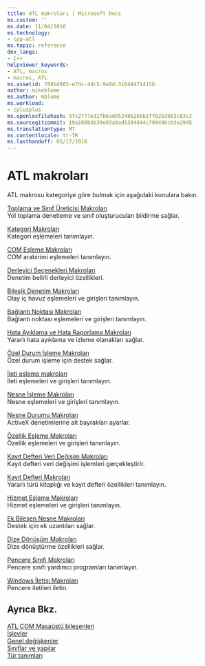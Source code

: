 ```yaml
---
title: ATL makroları | Microsoft Docs
ms.custom: ''
ms.date: 11/04/2016
ms.technology:
- cpp-atl
ms.topic: reference
dev_langs:
- C++
helpviewer_keywords:
- ATL, macros
- macros, ATL
ms.assetid: 788bd803-e7dc-4dc5-9e8d-31649471415b
author: mikeblome
ms.author: mblome
ms.workload:
- cplusplus
ms.openlocfilehash: 9fc2777e32fb6ad95248b266b1ff62b1983c83c2
ms.sourcegitcommit: 19a108b4b30e93a9ad5394844c798490cb3e2945
ms.translationtype: MT
ms.contentlocale: tr-TR
ms.lasthandoff: 05/17/2018
---
```

# <a name="atl-macros"></a>ATL makroları
ATL makrosu kategoriye göre bulmak için aşağıdaki konulara bakın.  
  
 [Toplama ve Sınıf Üreticisi Makroları](../../atl/reference/aggregation-and-class-factory-macros.md)  
 Yol toplama denetleme ve sınıf oluşturucuları bildirme sağlar.  
  
 [Kategori Makroları](../../atl/reference/category-macros.md)  
 Kategori eşlemeleri tanımlayın.  
  
 [COM Eşleme Makroları](../../atl/reference/com-map-macros.md)  
 COM arabirimi eşlemeleri tanımlayın.  
  
 [Derleyici Seçenekleri Makroları](../../atl/reference/compiler-options-macros.md)  
 Denetim belirli derleyici özellikleri.  
  
 [Bileşik Denetim Makroları](../../atl/reference/composite-control-macros.md)  
 Olay iç havuz eşlemeleri ve girişleri tanımlayın.  
  
 [Bağlantı Noktası Makroları](../../atl/reference/connection-point-macros.md)  
 Bağlantı noktası eşlemeleri ve girişleri tanımlayın.  
  
 [Hata Ayıklama ve Hata Raporlama Makroları](../../atl/reference/debugging-and-error-reporting-macros.md)  
 Yararlı hata ayıklama ve izleme olanakları sağlar.  
  
 [Özel Durum İşleme Makroları](../../atl/reference/exception-handling-macros.md)  
 Özel durum işleme için destek sağlar.  
  
 [İleti eşleme makroları](../../atl/reference/message-map-macros-atl.md)  
 İleti eşlemeleri ve girişleri tanımlayın.  
  
 [Nesne İşleme Makroları](../../atl/reference/object-map-macros.md)  
 Nesne eşlemeleri ve girişleri tanımlayın.  
  
 [Nesne Durumu Makroları](../../atl/reference/object-status-macros.md)  
 ActiveX denetimlerine ait bayrakları ayarlar.  
  
 [Özellik Eşleme Makroları](../../atl/reference/property-map-macros.md)  
 Özellik eşlemeleri ve girişleri tanımlayın.  
  
 [Kayıt Defteri Veri Değişim Makroları](../../atl/reference/registry-data-exchange-macros.md)  
 Kayıt defteri veri değişimi işlemleri gerçekleştirir.  
  
 [Kayıt Defteri Makroları](../../atl/reference/registry-macros.md)  
 Yararlı türü kitaplığı ve kayıt defteri özellikleri tanımlayın.  
  
 [Hizmet Eşleme Makroları](../../atl/reference/service-map-macros.md)  
 Hizmet eşlemeleri ve girişleri tanımlayın.  
  
 [Ek Bileşen Nesne Makroları](../../atl/reference/snap-in-object-macros.md)  
 Destek için ek uzantıları sağlar.  
  
 [Dize Dönüşüm Makroları](string-conversion-macros.md)  
 Dize dönüştürme özellikleri sağlar.  
  
 [Pencere Sınıfı Makroları](../../atl/reference/window-class-macros.md)  
 Pencere sınıfı yardımcı programları tanımlayın.  
  
 [Windows İletisi Makroları](../../atl/reference/windows-messages-macros.md)  
 Pencere iletileri iletin.  
  
## <a name="see-also"></a>Ayrıca Bkz.  

 [ATL COM Masaüstü bileşenleri](../../atl/atl-com-desktop-components.md)   
 [İşlevler](../../atl/reference/atl-functions.md)   
 [Genel değişkenler](../../atl/reference/atl-global-variables.md)   
 [Sınıflar ve yapılar](../../atl/reference/atl-classes.md)  
 [Tür tanımları](../../atl/reference/atl-typedefs.md)   

